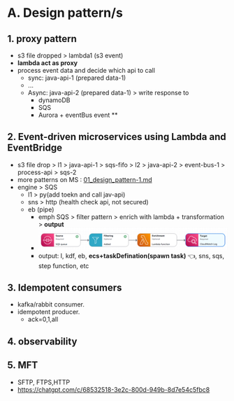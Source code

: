 # A. Design pattern/s
## 1. proxy pattern
- s3 file dropped > lambda1 (s3 event)
- **lambda act as proxy**
- process event data and decide which api to call
  - sync: java-api-1 (prepared data-1)
  - ...
  - Async: java-api-2 (prepared data-1) > write response to 
    - dynamoDB
    - SQS
    - Aurora + eventBus event **

## 2. Event-driven microservices using Lambda and EventBridge
- s3 file drop > l1 > java-api-1 > sqs-fifo > l2 > java-api-2 > event-bus-1 > process-api > sqs-2
- more patterns on MS : [01_design_pattern-1.md](../03_Miscroservice/01_design_pattern-1.md)
- engine > SQS
  - l1 > py(add toekn and call jav-api)
  - sns > http (health check api, not secured)
  - eb (pipe)
    - emph SQS > filter pattern > enrich with lambda + transformation > **output**
    - ![img.png](../99_img/proj-1/01/img.png)
    - output: l, kdf, eb, **ecs+taskDefination(spawn task)**  :point_left:, sns, sqs, step function, etc

## 3. Idempotent consumers
- kafka/rabbit consumer.
- idempotent producer.
  - ack=0,1,all

## 4. observability

## 5. MFT
- SFTP, FTPS,HTTP
- https://chatgpt.com/c/68532518-3e2c-800d-949b-8d7e54c5fbc8


